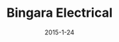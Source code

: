 ---
layout: default
title: Bingara Electrical
img: /img/bingara1.png
date: 2015-1-24
modalId: 2
projectDate: November 2013
client: David Todd
service: "Identity Creation"

tools: ['Illustrator', 'InDesign']
values: [70,30]

brief: To create a company identity for the electrical company ‘Bingara Electrical’. The image was to be simple, clean & recognisable and include graphically, something of an electrical nature.
execution: In my final design of the branding I included an abstracted shape as the main logo graphic. It’s purpose was to indicate that the company was a clean, refined company. The ring shape was suggestive of a circuit, in which energy flows through (see varying colours in logo). For the typeface I chose one that would also be clean and refined. Beyond the basic image I wanted the graphic to help distinguish itself from other electrical companies, therefore I stayed away from clichéd imagery. What resulted was an innovative logo that was true to the company it represented.

---